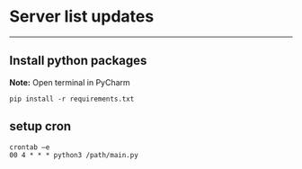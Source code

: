 # Server list updates

---
## Install python packages
**Note:** Open terminal in PyCharm
```shell
pip install -r requirements.txt
```

## setup cron
```shell
crontab –e
00 4 * * * python3 /path/main.py
```